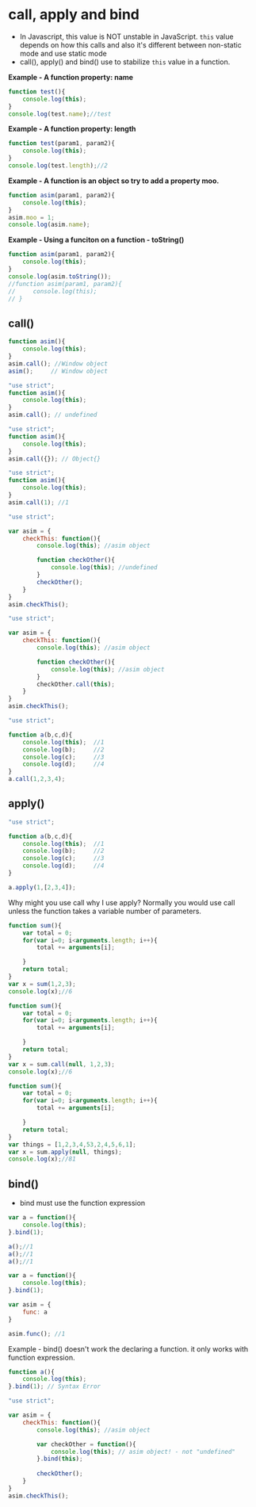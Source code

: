 # call, apply and bind


- In Javascript, this value is NOT unstable in JavaScript. `this` value depends on how this calls and also it's different between non-static mode and use static mode
- call(), apply() and bind() use to stabilize `this` value in a function.
 

**Example - A function property:  name**
```js
function test(){
    console.log(this);
}
console.log(test.name);//test
```

**Example - A function property:  length**

```js
function test(param1, param2){
    console.log(this);
}
console.log(test.length);//2
```

**Example - A function is an object so try to add a property moo.**
```js
function asim(param1, param2){
    console.log(this);
}
asim.moo = 1;
console.log(asim.name);
```

**Example - Using a funciton on a function - toString()**
```js
function asim(param1, param2){
    console.log(this);
}
console.log(asim.toString());
//function asim(param1, param2){
//     console.log(this);
// }
```
## call()

```js
function asim(){
    console.log(this);
}
asim.call(); //Window object
asim();     // Window object
```


```js
"use strict";
function asim(){
    console.log(this);
}
asim.call(); // undefined
```


```js
"use strict";
function asim(){
    console.log(this);
}
asim.call({}); // Object{}
```


```js
"use strict";
function asim(){
    console.log(this);
}
asim.call(1); //1
```


```js
"use strict";

var asim = {
    checkThis: function(){
        console.log(this); //asim object

        function checkOther(){
            console.log(this); //undefined
        }
        checkOther();
    }
}
asim.checkThis();
```

```js
"use strict";

var asim = {
    checkThis: function(){
        console.log(this); //asim object

        function checkOther(){
            console.log(this); //asim object
        }
        checkOther.call(this);
    }
}
asim.checkThis();
```


```js
"use strict";

function a(b,c,d){
    console.log(this);  //1
    console.log(b);     //2
    console.log(c);     //3
    console.log(d);     //4
}
a.call(1,2,3,4);
```

## apply()

```js
"use strict";

function a(b,c,d){
    console.log(this);  //1
    console.log(b);     //2
    console.log(c);     //3
    console.log(d);     //4
}

a.apply(1,[2,3,4]);
```
Why might you use call why I use apply?
Normally you would use call unless the function takes a variable number of parameters.


```js
function sum(){
    var total = 0;
    for(var i=0; i<arguments.length; i++){
        total += arguments[i];

    }
    return total;
}
var x = sum(1,2,3);
console.log(x);//6
```

```js
function sum(){
    var total = 0;
    for(var i=0; i<arguments.length; i++){
        total += arguments[i];

    }
    return total;
}
var x = sum.call(null, 1,2,3);
console.log(x);//6
```

```js
function sum(){
    var total = 0;
    for(var i=0; i<arguments.length; i++){
        total += arguments[i];

    }
    return total;
}
var things = [1,2,3,4,53,2,4,5,6,1];
var x = sum.apply(null, things);
console.log(x);//81
```

## bind()

- bind must use the function expression


```js
var a = function(){
    console.log(this);
}.bind(1);

a();//1
a();//1
a();//1

```


```js
var a = function(){
    console.log(this);
}.bind(1);

var asim = {
    func: a 
}

asim.func(); //1

```


Example - bind() doesn't work the declaring a function. it only works with function expression.
```js
function a(){
    console.log(this);
}.bind(1); // Syntax Error


```


```js
"use strict";

var asim = {
    checkThis: function(){
        console.log(this); //asim object

        var checkOther = function(){
            console.log(this); // asim object! - not "undefined"
        }.bind(this); 
        
        checkOther();
    }
}
asim.checkThis();

```